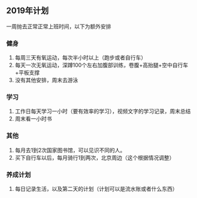 ## 2019年计划

一周抛去正常正常上班时间，以下为额外安排

### 健身

1. 每周三天有氧运动，每次半小时以上（跑步或者自行车）
2. 每天一次无氧运动，深蹲100个左右加腹部训练，卷腹+高抬腿+空中自行车+平板支撑
3. 没有其他安排，周末去游泳

### 学习

1. 工作日每天学习一小时（要有效率的学习），视频文字的学习记录，周末总结
2. 周末看一小时书

### 其他

1. 每月去1到2次国家图书馆，可以见识不同的人。
2. 买下自行车以后，每月骑行1到两次，北京周边（这个根据情况调整）

### 养成计划

1. 每日记录生活，以及第二天的计划（计划可以是流水账或者什么东西）


